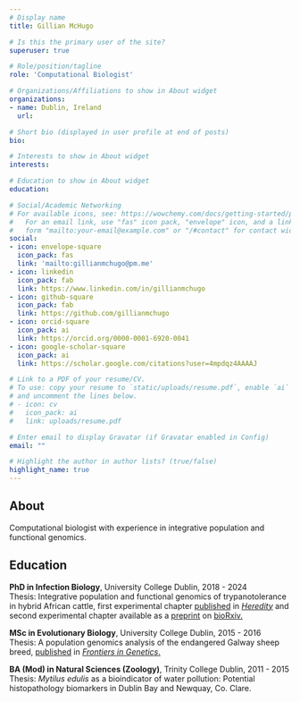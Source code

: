 ```yaml
---
# Display name
title: Gillian McHugo

# Is this the primary user of the site?
superuser: true

# Role/position/tagline
role: 'Computational Biologist'

# Organizations/Affiliations to show in About widget
organizations:
- name: Dublin, Ireland
  url:

# Short bio (displayed in user profile at end of posts)
bio:

# Interests to show in About widget
interests:

# Education to show in About widget
education:

# Social/Academic Networking
# For available icons, see: https://wowchemy.com/docs/getting-started/page-builder/#icons
#   For an email link, use "fas" icon pack, "envelope" icon, and a link in the
#   form "mailto:your-email@example.com" or "/#contact" for contact widget.
social:
- icon: envelope-square
  icon_pack: fas
  link: 'mailto:gillianmchugo@pm.me'
- icon: linkedin
  icon_pack: fab
  link: https://www.linkedin.com/in/gillianmchugo
- icon: github-square
  icon_pack: fab
  link: https://github.com/gillianmchugo
- icon: orcid-square
  icon_pack: ai
  link: https://orcid.org/0000-0001-6920-0041
- icon: google-scholar-square
  icon_pack: ai
  link: https://scholar.google.com/citations?user=4mpdqz4AAAAJ

# Link to a PDF of your resume/CV.
# To use: copy your resume to `static/uploads/resume.pdf`, enable `ai` icons in `params.toml`, 
# and uncomment the lines below.
# - icon: cv
#   icon_pack: ai
#   link: uploads/resume.pdf

# Enter email to display Gravatar (if Gravatar enabled in Config)
email: ""

# Highlight the author in author lists? (true/false)
highlight_name: true
---
```


## About
Computational biologist with experience in integrative population and functional genomics.

## Education

<i class="fas fa-graduation-cap"></i> **PhD in Infection Biology**, University College Dublin, 2018 - 2024<br>Thesis: Integrative population and functional genomics of trypanotolerance in hybrid African cattle, first experimental chapter [published](/publication/mchugo-et-al-2025-heredity) in [*Heredity*](https://rdcu.be/dZxHo "rdcu.be/dZxHo") and second experimental chapter available as a [preprint](/publication/mchugo-et-al-2025-biorxiv) on [bioRxiv.](https://doi.org/doi:10.1101/2025.01.31.635858 "doi.org/doi:10.1101/2025.01.31.635858")

<i class="fas fa-graduation-cap"></i> **MSc in Evolutionary Biology**, University College Dublin, 2015 - 2016<br>
Thesis: A population genomics analysis of the endangered Galway sheep breed, [published](/publication/mchugo-et-al-2019-frontiers-in-genetics) in [*Frontiers in Genetics*.](https://doi.org/10.3389/fgene.2019.00927 "doi.org/10.3389/fgene.2019.00927")

<i class="fas fa-graduation-cap"></i> **BA (Mod) in Natural Sciences (Zoology)**, Trinity College Dublin, 2011 - 2015<br>
Thesis: *Mytilus edulis* as a bioindicator of water pollution: Potential histopathology biomarkers in Dublin Bay and Newquay, Co. Clare.